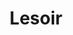 ---
title: "Lesoir"
summary: "Rock band from Netherlands. Formed in 2009."
slug: "lesoir"
image: "lesoir.jpg"
apple_music_artist_url: "https://music.apple.com/gb/artist/lesoir/257195434"
wikipedia_url: "none"
---